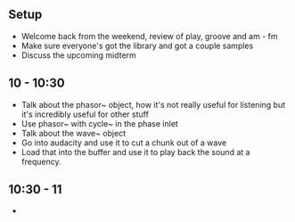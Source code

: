 ## Setup
- Welcome back from the weekend, review of play, groove and am - fm
- Make sure everyone's got the library and got a couple samples
- Discuss the upcoming midterm

## 10 - 10:30
- Talk about the phasor~ object, how it's not really useful for listening but it's incredibly useful for other stuff
- Use phasor~ with cycle~ in the phase inlet
- Talk about the wave~ object
- Go into audacity and use it to cut a chunk out of a wave
- Load that into the buffer and use it to play back the sound at a frequency.

## 10:30 - 11
- 